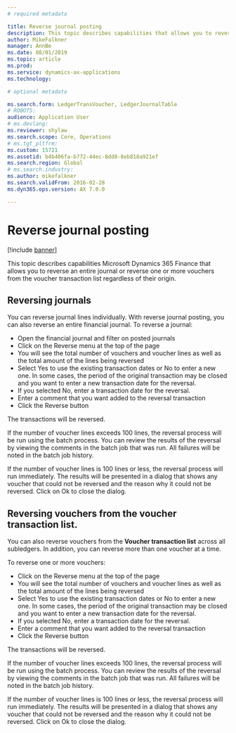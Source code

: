 ```yaml
---
# required metadata

title: Reverse journal posting
description: This topic describes capabilities that allows you to reverse vouchers from the voucher transaction list or from financial journals.  
author: MikeFalkner
manager: AnnBe
ms.date: 08/01/2019
ms.topic: article
ms.prod: 
ms.service: dynamics-ax-applications
ms.technology: 

# optional metadata

ms.search.form: LedgerTransVoucher, LedgerJournalTable
# ROBOTS: 
audience: Application User
# ms.devlang: 
ms.reviewer: shylaw
ms.search.scope: Core, Operations
# ms.tgt_pltfrm: 
ms.custom: 15721
ms.assetid: b4b406fa-b772-44ec-8dd8-8eb818a921ef
ms.search.region: Global
# ms.search.industry: 
ms.author: mikefalkner
ms.search.validFrom: 2016-02-28
ms.dyn365.ops.version: AX 7.0.0

---
```


# Reverse journal posting

[!include [banner](../includes/banner.md)]

This topic describes capabilities Microsoft Dynamics 365 Finance that allows you to reverse an entire
journal or reverse one or more vouchers from the voucher transaction list regardless of their origin. 

## Reversing journals

You can reverse journal lines individually. With reverse journal posting, you can also reverse an entire financial journal. 
To reverse a journal: 
- Open the financial journal and filter on posted journals
- Click on the Reverse menu at the top of the page
- You will see the total number of vouchers and voucher lines as well as the total amount of the lines being reversed
- Select Yes to use the existing transaction dates or No to enter a new one. In some cases, the period of the original transaction 
may be closed and you want to enter a new transaction date for the reversal.
- If you selected No, enter a transaction date for the reversal. 
- Enter a comment that you want added to the reversal transaction
- Click the Reverse button

The transactions will be reversed. 

If the number of voucher lines exceeds 100 lines, the reversal process will be run using the batch process. You can review the results
of the reversal by viewing the comments in the batch job that was run. All failures will be noted in the batch job history.

If the number of voucher lines is 100 lines or less, the reversal process will run immediately. The results will be presented in a dialog that shows any voucher that could not be reversed and the reason why it could not be reversed. Click on Ok to close the dialog.

## Reversing vouchers from the voucher transaction list. 

You can also reverse vouchers from the **Voucher transaction list** across all subledgers. In addition, you can reverse more than one
voucher at a time. 

To reverse one or more vouchers: 
- Click on the Reverse menu at the top of the page
- You will see the total number of vouchers and voucher lines as well as the total amount of the lines being reversed
- Select Yes to use the existing transaction dates or No to enter a new one. In some cases, the period of the original transaction 
may be closed and you want to enter a new transaction date for the reversal.
- If you selected No, enter a transaction date for the reversal. 
- Enter a comment that you want added to the reversal transaction
- Click the Reverse button

The transactions will be reversed. 

If the number of voucher lines exceeds 100 lines, the reversal process will be run using the batch process. You can review the results
of the reversal by viewing the comments in the batch job that was run. All failures will be noted in the batch job history.

If the number of voucher lines is 100 lines or less, the reversal process will run immediately. The results will be presented in a dialog that shows any voucher that could not be reversed and the reason why it could not be reversed. Click on Ok to close the dialog.

